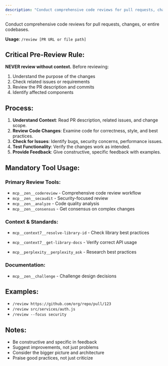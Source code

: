 ```yaml
---
description: "Conduct comprehensive code reviews for pull requests, changes, or entire codebases."
---
```


Conduct comprehensive code reviews for pull requests, changes, or entire codebases.

**Usage**: `/review [PR URL or file path]`

## Critical Pre-Review Rule:
**NEVER review without context.** Before reviewing:
1. Understand the purpose of the changes
2. Check related issues or requirements
3. Review the PR description and commits
4. Identify affected components

## Process:
1. **Understand Context**: Read PR description, related issues, and change scope.
2. **Review Code Changes**: Examine code for correctness, style, and best practices.
3. **Check for Issues**: Identify bugs, security concerns, performance issues.
4. **Test Functionality**: Verify the changes work as intended.
5. **Provide Feedback**: Give constructive, specific feedback with examples.

## Mandatory Tool Usage:

### Primary Review Tools:
- `mcp__zen__codereview` - Comprehensive code review workflow
- `mcp__zen__secaudit` - Security-focused review
- `mcp__zen__analyze` - Code quality analysis
- `mcp__zen__consensus` - Get consensus on complex changes

### Context & Standards:
- `mcp__context7__resolve-library-id` - Check library best practices
- `mcp__context7__get-library-docs` - Verify correct API usage

- `mcp__perplexity__perplexity_ask` - Research best practices

### Documentation:

- `mcp__zen__challenge` - Challenge design decisions

## Examples:
- `/review https://github.com/org/repo/pull/123`
- `/review src/services/auth.js`
- `/review --focus security`

## Notes:
- Be constructive and specific in feedback
- Suggest improvements, not just problems
- Consider the bigger picture and architecture
- Praise good practices, not just criticize